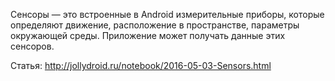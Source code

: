 Сенсоры — это встроенные в Android измерительные приборы, которые определяют движение, 
расположение в пространстве, параметры окружающей среды. Приложение может получать данные этих сенсоров.

Статья: http://jollydroid.ru/notebook/2016-05-03-Sensors.html

